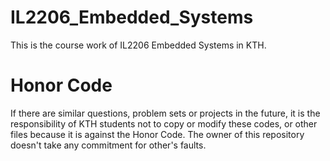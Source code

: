 # IL2206_Embedded_Systems
This is the course work of IL2206 Embedded Systems in KTH.
# Honor Code
If there are similar questions, problem sets or projects in the future, it is the responsibility of KTH students not to copy or modify these codes, or other files because it is against the Honor Code. The owner of this repository doesn't take any commitment for other's faults.
